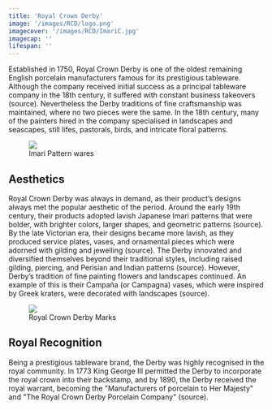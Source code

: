 ```yaml
---
title: 'Royal Crown Derby'
image: '/images/RCD/logo.png'
imagecover: '/images/RCD/ImariC.jpg'
imagecap: ''
lifespan: ''
---
```


<!-- @format -->

Established in 1750, Royal Crown Derby is one of the oldest remaining English porcelain manufacturers famous for its prestigious tableware. Although the company received initial success as a principal tableware company in the 18th century, it suffered with constant business takeovers (source). Nevertheless the Derby traditions of fine craftsmanship was maintained, where no two pieces were the same. In the 18th century, many of the painters hired in the company specialised in landscapes and seascapes, still lifes, pastorals, birds, and intricate floral patterns.
<figure class="fig-align-right">
  <img src="/images/RCD/ImariC.jpg" />
  <figcaption>Imari Pattern wares</figcaption>
</figure>

## Aesthetics


Royal Crown Derby was always in demand, as their product’s designs always met the popular aesthetic of the period. Around the early 19th century, their products adopted lavish Japanese Imari patterns that were bolder, with brighter colors, larger shapes, and geometric patterns (source). By the late Victorian era, their designs became more lavish, as they produced service plates, vases, and ornamental pieces which were adorned with gilding and jewelling (source). The Derby innovated and diversified themselves beyond their traditional styles, including raised gilding, piercing, and Perisian and Indian patterns (source). However, Derby’s tradition of fine painting flowers and landscapes continued. An example of this is their Campaña (or Campagna) vases, which were inspired by Greek kraters, were decorated with landscapes (source).

<figure class="fig-align-left">
  <img src="/images/RCD/marks.jpg" />
  <figcaption>Royal Crown Derby Marks</figcaption>
</figure>

## Royal Recognition

Being a prestigious tableware brand, the Derby was highly recognised in the royal community. In 1773 King George III permitted the Derby to incorporate the royal crown into their backstamp, and by 1890, the Derby received the royal warrant, becoming the "Manufacturers of porcelain to Her Majesty" and "The Royal Crown Derby Porcelain Company" (source).
